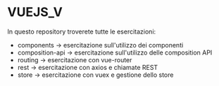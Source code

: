 # VUEJS_V

In questo repository troverete tutte le esercitazioni:

- components -> esercitazione sull'utilizzo dei componenti
- composition-api -> esercitazione sull'utilizzo delle composition API
- routing -> esercitazione con vue-router
- rest -> esercitazione con axios e chiamate REST
- store -> esercitazione con vuex e gestione dello store
